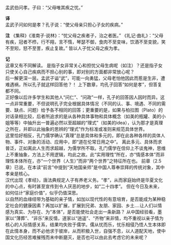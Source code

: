 孟武伯问孝。子曰：“父母唯其疾之忧。”

**译**  
孟武子问如何是孝？孔子说：“使父母亲只担心子女的疾病。”  

**注** 
《集释》《淮南子·说林》：“忧父母之疾者子，治之者医。” 《礼记·曲礼》：“父母有疾，冠者不栉，行不翔，言不惰，琴瑟不御，食肉不至变味，饮酒不至变貌，笑不至矧，怒不至詈，疾止复故。” 皆以人子忧父母之疾为孝。  

**记**  
这章又有不同解读。 
是指子女非常关心和担忧父母生病呢（如注）？还是指子女只使关心自己疾病而不担心别的事，即对别的方面都非常放心呢？  
后一解更深一层。孟武子谥“武”，可能一向勇猛，父母老怕他因此而惹是生非，遭难遇祸，所以孔子就这样回答他？！ 
上下数章，均孔子回答“如何是孝”，但答复都不同。  
正好像以后许多学生和其他人“问仁”、“问政”一样，孔子的回答因人因时而异。这一点非常重要，不但说明孔子完全根据具体情况（不同的认、事、境遇、不同的需要、缺点、问题）给予各不相同的回答；更重要的是，如果与柏拉图（Plato）的对话录相比较，后者所追求的是从各种具体事物和具体概念（如美的瓶罐、美的小姐等等）中抽升出一普遍必然以至超越的“理式”（如美的idea），认为那才是真理之所在，并即以此抽象的思辨的“理式”作为标准或准则来规范具体世界。  
这里恰好相反，孔门儒学确认“真理”总是具体和多元的，即在此各种各样的具体人物、事件、对象的活动、应用中，即“道在伦常日用之中”。 离此多元、具体而求普泛，正如离此人生而求超越，为儒学所不取。孔门儒学在信仰上不谈鬼神，思维上不重抽象，方法上不用逻辑，均此之故。此“实用理性”所在，亦“情感本体”而非理性本体所在，亦“一个世界（人生）”而非“两个世界”之特征所在也。 前章（2.5章）已说。在本读“前言”中提到“天地国亲师”是中国人尊奉崇拜的传统对象，其中孝亲是核心。  
汉代出现《孝经》，唐法典规定人子有养老义务。“孝”，从而家庭始终是华夏文化的中心点，有时甚至宣传到令人厌恶的地步，如“二十四孝”。 但在今日及未来，如何估计“家庭价值”，似乎仍值深思。  
以自然的血缘纽带为基础的亲子情，如加以现代性的有意培育，是否能成为某种稳定社会的健康因素？再加以扩展，扩展到兄弟、友朋、家园、乡土....让人们以情感为真实、为存在、为“本体”，是否能使社会走出一条新路？ 从中国经验看，墨家以“薄葬”、“非乐”来反情，道家以“逍遥”、“齐物”来非情，均不重视以亲子情为核心的人际情感关系，结果均失败于儒学。儒从忧而乐，忧乐相侵乃悟人生本体即在此情本身，而不必他求于彼岸，从而积极入世，自强不息，以人道配天地，使中国文化历经苦难摧残而未中断磨灭，是否也可以由此去考虑它的未来呢？